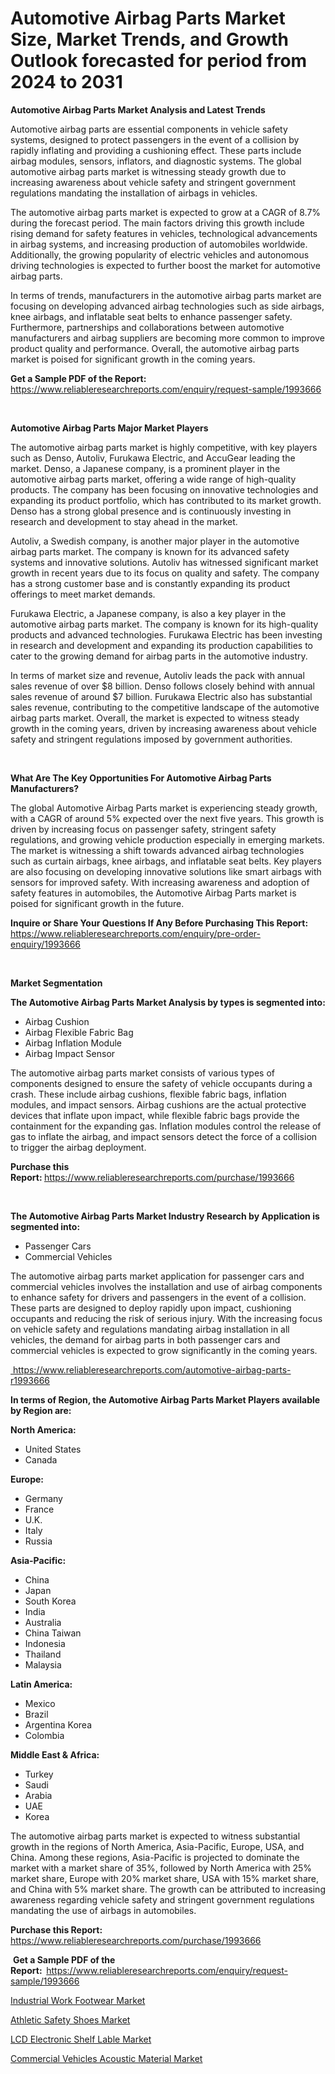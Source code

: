 <p><h1>Automotive Airbag Parts Market Size, Market Trends, and Growth Outlook forecasted for period from 2024 to 2031</h1></p><p><strong>Automotive Airbag Parts Market Analysis and Latest Trends</strong></p>
<p><p>Automotive airbag parts are essential components in vehicle safety systems, designed to protect passengers in the event of a collision by rapidly inflating and providing a cushioning effect. These parts include airbag modules, sensors, inflators, and diagnostic systems. The global automotive airbag parts market is witnessing steady growth due to increasing awareness about vehicle safety and stringent government regulations mandating the installation of airbags in vehicles.</p><p>The automotive airbag parts market is expected to grow at a CAGR of 8.7% during the forecast period. The main factors driving this growth include rising demand for safety features in vehicles, technological advancements in airbag systems, and increasing production of automobiles worldwide. Additionally, the growing popularity of electric vehicles and autonomous driving technologies is expected to further boost the market for automotive airbag parts.</p><p>In terms of trends, manufacturers in the automotive airbag parts market are focusing on developing advanced airbag technologies such as side airbags, knee airbags, and inflatable seat belts to enhance passenger safety. Furthermore, partnerships and collaborations between automotive manufacturers and airbag suppliers are becoming more common to improve product quality and performance. Overall, the automotive airbag parts market is poised for significant growth in the coming years.</p></p>
<p><strong>Get a Sample PDF of the Report:&nbsp;</strong> <a href="https://www.reliableresearchreports.com/enquiry/request-sample/1993666">https://www.reliableresearchreports.com/enquiry/request-sample/1993666</a></p>
<p>&nbsp;</p>
<p><strong>Automotive Airbag Parts Major Market Players</strong></p>
<p><p>The automotive airbag parts market is highly competitive, with key players such as Denso, Autoliv, Furukawa Electric, and AccuGear leading the market. Denso, a Japanese company, is a prominent player in the automotive airbag parts market, offering a wide range of high-quality products. The company has been focusing on innovative technologies and expanding its product portfolio, which has contributed to its market growth. Denso has a strong global presence and is continuously investing in research and development to stay ahead in the market.</p><p>Autoliv, a Swedish company, is another major player in the automotive airbag parts market. The company is known for its advanced safety systems and innovative solutions. Autoliv has witnessed significant market growth in recent years due to its focus on quality and safety. The company has a strong customer base and is constantly expanding its product offerings to meet market demands.</p><p>Furukawa Electric, a Japanese company, is also a key player in the automotive airbag parts market. The company is known for its high-quality products and advanced technologies. Furukawa Electric has been investing in research and development and expanding its production capabilities to cater to the growing demand for airbag parts in the automotive industry.</p><p>In terms of market size and revenue, Autoliv leads the pack with annual sales revenue of over $8 billion. Denso follows closely behind with annual sales revenue of around $7 billion. Furukawa Electric also has substantial sales revenue, contributing to the competitive landscape of the automotive airbag parts market. Overall, the market is expected to witness steady growth in the coming years, driven by increasing awareness about vehicle safety and stringent regulations imposed by government authorities.</p></p>
<p>&nbsp;</p>
<p><strong>What Are The Key Opportunities For Automotive Airbag Parts Manufacturers?</strong></p>
<p><p>The global Automotive Airbag Parts market is experiencing steady growth, with a CAGR of around 5% expected over the next five years. This growth is driven by increasing focus on passenger safety, stringent safety regulations, and growing vehicle production especially in emerging markets. The market is witnessing a shift towards advanced airbag technologies such as curtain airbags, knee airbags, and inflatable seat belts. Key players are also focusing on developing innovative solutions like smart airbags with sensors for improved safety. With increasing awareness and adoption of safety features in automobiles, the Automotive Airbag Parts market is poised for significant growth in the future.</p></p>
<p><strong>Inquire or Share Your Questions If Any Before Purchasing This Report:</strong> <a href="https://www.reliableresearchreports.com/enquiry/pre-order-enquiry/1993666">https://www.reliableresearchreports.com/enquiry/pre-order-enquiry/1993666</a></p>
<p>&nbsp;</p>
<p><strong>Market Segmentation</strong></p>
<p><strong>The Automotive Airbag Parts Market Analysis by types is segmented into:</strong></p>
<p><ul><li>Airbag Cushion</li><li>Airbag Flexible Fabric Bag</li><li>Airbag Inflation Module</li><li>Airbag Impact Sensor</li></ul></p>
<p><p>The automotive airbag parts market consists of various types of components designed to ensure the safety of vehicle occupants during a crash. These include airbag cushions, flexible fabric bags, inflation modules, and impact sensors. Airbag cushions are the actual protective devices that inflate upon impact, while flexible fabric bags provide the containment for the expanding gas. Inflation modules control the release of gas to inflate the airbag, and impact sensors detect the force of a collision to trigger the airbag deployment.</p></p>
<p><strong>Purchase this Report:&nbsp;</strong><a href="https://www.reliableresearchreports.com/purchase/1993666">https://www.reliableresearchreports.com/purchase/1993666</a></p>
<p>&nbsp;</p>
<p><strong>The Automotive Airbag Parts Market Industry Research by Application is segmented into:</strong></p>
<p><ul><li>Passenger Cars</li><li>Commercial Vehicles</li></ul></p>
<p><p>The automotive airbag parts market application for passenger cars and commercial vehicles involves the installation and use of airbag components to enhance safety for drivers and passengers in the event of a collision. These parts are designed to deploy rapidly upon impact, cushioning occupants and reducing the risk of serious injury. With the increasing focus on vehicle safety and regulations mandating airbag installation in all vehicles, the demand for airbag parts in both passenger cars and commercial vehicles is expected to grow significantly in the coming years.</p></p>
<p><a href="https://www.reliableresearchreports.com/automotive-airbag-parts-r1993666">&nbsp;https://www.reliableresearchreports.com/automotive-airbag-parts-r1993666</a></p>
<p><strong>In terms of Region, the Automotive Airbag Parts Market Players available by Region are:</strong></p>
<p>
    <p> <strong> North America: </strong>
        <ul>
            <li>United States</li>
            <li>Canada</li>
        </ul>
        </p> 
    <p> <strong> Europe: </strong>
        <ul>
            <li>Germany</li>
            <li>France</li>
            <li>U.K.</li>
            <li>Italy</li>
            <li>Russia</li>
        </ul>
        </p> 
    <p> <strong> Asia-Pacific: </strong>
        <ul>
            <li>China</li>
            <li>Japan</li>
            <li>South Korea</li>
            <li>India</li>
            <li>Australia</li>
            <li>China Taiwan</li>
            <li>Indonesia</li>
            <li>Thailand</li>
            <li>Malaysia</li>
        </ul>
        </p> 
    <p> <strong> Latin America: </strong>
        <ul>
            <li>Mexico</li>
            <li>Brazil</li>
            <li>Argentina Korea</li>
            <li>Colombia</li>
        </ul>
        </p> 
    <p> <strong> Middle East & Africa: </strong>
        <ul>
            <li>Turkey</li>
            <li>Saudi</li>
            <li>Arabia</li>
            <li>UAE</li>
            <li>Korea</li>
        </ul>
    </p>
    </p>
<p><p>The automotive airbag parts market is expected to witness substantial growth in the regions of North America, Asia-Pacific, Europe, USA, and China. Among these regions, Asia-Pacific is projected to dominate the market with a market share of 35%, followed by North America with 25% market share, Europe with 20% market share, USA with 15% market share, and China with 5% market share. The growth can be attributed to increasing awareness regarding vehicle safety and stringent government regulations mandating the use of airbags in automobiles.</p></p>
<p><strong>Purchase this Report: </strong><a href="https://www.reliableresearchreports.com/purchase/1993666">https://www.reliableresearchreports.com/purchase/1993666</a></p>
<p>&nbsp;<strong>Get a Sample PDF of the Report:&nbsp;&nbsp;</strong><a href="https://www.reliableresearchreports.com/enquiry/request-sample/1993666">https://www.reliableresearchreports.com/enquiry/request-sample/1993666</a></p>
<p><strong></strong></p>
<p><p><a href="https://github.com/Sherrillcrooksxa8i18ucf2m/Market-Research-Report-List-3/blob/main/industrial-work-footwear-market.md">Industrial Work Footwear Market</a></p><p><a href="https://github.com/derrinmiltonellis35gcl/Market-Research-Report-List-3/blob/main/athletic-safety-shoes-market.md">Athletic Safety Shoes Market</a></p><p><a href="https://medium.com/@sallyselcenk46/lcd-electronic-shelf-lable-market-investigation-industry-evolution-and-forecast-till-2031-8dc311b1db6f">LCD Electronic Shelf Lable Market</a></p><p><a href="https://medium.com/@neilrogers69/commercial-vehicles-acoustic-material-market-analysis-report-global-insights-by-region-type-c63619d2e826">Commercial Vehicles Acoustic Material Market</a></p></p>